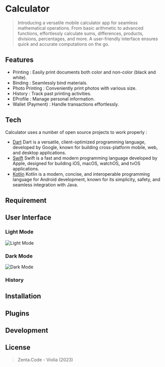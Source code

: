 # Calculator
> Introducing a versatile mobile calculator app for seamless mathematical operations. From basic arithmetic to advanced functions, effortlessly calculate sums, differences, products, divisions, percentages, and more. A user-friendly interface ensures quick and accurate computations on the go.

## Features
- Printing : Easily print documents both color and non-color (black and white).
- Binding : Seamlessly bind materials.
- Photo Printing : Conveniently print photos with various size.
- History : Track past printing activities.
- EProfile : Manage personal information.
- Wallet (Payment) : Handle transactions effortlessly.

## Tech
Calculator uses a number of open source projects to work properly :
- [Dart](https://dart.dev/get-dart/)
Dart is a versatile, client-optimized programming language, developed by Google, known for building cross-platform mobile, web, and desktop applications.
- [Swift](https://www.swift.org/getting-started/) 
Swift is a fast and modern programming language developed by Apple, designed for building iOS, macOS, watchOS, and tvOS applications.
- [Kotlin](https://kotlinlang.org/docs/command-line.html) 
Kotlin is a modern, concise, and interoperable programming language for Android development, known for its simplicity, safety, and seamless integration with Java.

## Requirement

## User Interface
### Light Mode
![Light Mode](https://github.com/Zenta-Code/calculator/assets/131133405/1f301015-aa8f-4e45-8bc3-e85c22603d90)
### Dark Mode
![Dark Mode](https://github.com/Zenta-Code/calculator/assets/131133405/9a481999-0ea5-4afc-bd0e-95d6233448b5)
### History

## Installation

## Plugins

## Development

## License
> Zenta.Code - Violia (2023)
